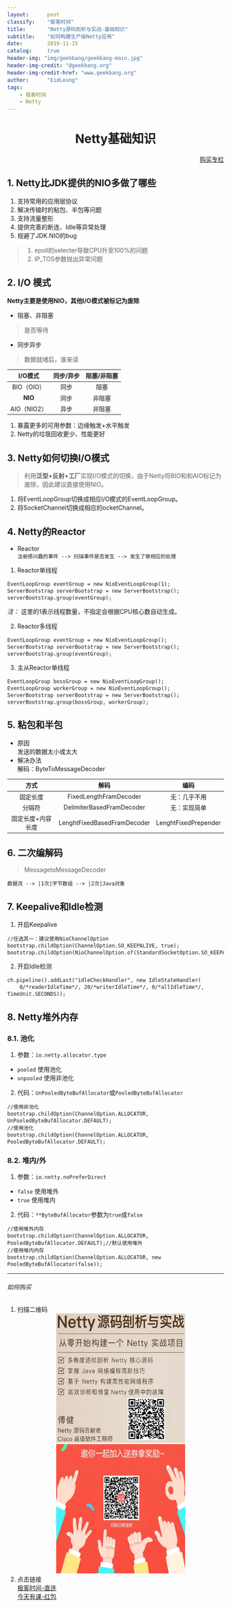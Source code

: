 ```yaml
---
layout:      post
classify:    "极客时间"
title:       "Netty源码剖析与实战-基础知识"
subtitle:    "如何构建生产级Netty应用"
date:        2019-11-15
catalog:     true
header-img: "img/geekbang/geekbang-main.jpg"
header-img-credit: "@geekbang.org"
header-img-credit-href: "www.geekbang.org"
author:      "EidLeung"
tags:
    - 极客时间
    - Netty
---
```


<center><h1><b>Netty基础知识</b></h1></center>
<p align="right"><a href="#如何购买">购买专栏</a></p>

## 1. Netty比JDK提供的NIO多做了哪些
1. 支持常用的应用层协议
2. 解决传输时的粘包、半包等问题
3. 支持流量整形
4. 提供完善的断连、Idle等异常处理
5. 规避了JDK.NIO的bug
> 1. epoll的selecter导致CPU升至100%的问题
> 2. IP_TOS参数抛出异常问题

## 2. I/O 模式
**Netty主要是使用NIO，其他I/O模式被标记为废除**
- 阻塞、非阻塞
> 是否等待
- 同步异步
> 数据就绪后，谁来读

I/O模式|同步/异步|阻塞/非阻塞
:-:|:-:|:-:
BIO（OIO）|同步|阻塞
**NIO**|同步|非阻塞
AIO（NIO2）|异步|非阻塞

1. 暴露更多的可用参数：边缘触发+水平触发
2. Netty的垃圾回收更少、性能更好

## 3. Netty如何切换I/O模式
> 利用**泛型+反射+工厂**实现I/O模式的切换，由于Netty将BIO和和AIO标记为废除，因此建议直接使用NIO。

1. 将EventLoopGroup切换成相应I/O模式的EventLoopGroup。
2. 将SocketChannel切换成相应的ocketChannel。

## 4. Netty的Reactor
- Reactor  
`注册感兴趣的事件 --> 扫描事件是否发生 --> 发生了做相应的处理`

1. Reactor单线程
```
EventLoopGroup eventGroup = new NioEventLoopGroup(1);
ServerBootstrap serverBootstrap = new ServerBootstrap();
serverBootstrap.group(eventGroup);
```
*注：* 这里的1表示线程数量，不指定会根据CPU核心数自动生成。

2. Reactor多线程
```
EventLoopGroup eventGroup = new NioEventLoopGroup();
ServerBootstrap serverBootstrap = new ServerBootstrap();
serverBootstrap.group(eventGroup);
```
3. 主从Reactor单线程  
```
EventLoopGroup bossGroup = new NioEventLoopGroup();
EventLoopGroup workerGroup = new NioEventLoopGroup();
ServerBootstrap serverBootstrap = new ServerBootstrap();
serverBootstrap.group(bossGroup, workerGroup);
```

## 5. 粘包和半包
- 原因  
发送的数据太小或太大
- 解决办法  
解码：ByteToMessageDecoder

方式|解码|编码
:-:|:-:|:-:
固定长度|FixedLengthFramDecoder|无：几乎不用
分隔符|DelimiterBasedFramDecoder|无：实现简单
固定长度+内容长度|LenghtFixedBasedFramDecoder|LenghtFixedPrepender

## 6. 二次编解码
> MessagetoMessageDecoder

`数据流 --> |1次|字节数组 --> |2次|Java对象`

## 7. Keepalive和Idle检测
1. 开启Keepalive
```
//任选其一：建议使用NioChannelOption
bootstrap.childOption(ChannelOption.SO_KEEPALIVE, true);
bootstrap.childOption(NioChannelOption.of(StandardSocketOption.SO_KEEPALIVE),true);
```
2. 开启Idle检测
```
ch.pipeline().addLast("idleCheckHandler", new IdleStateHandler(
    0/*readerIdleTime*/, 20/*writerIdleTime*/, 0/*allIdleTime*/, TimeUnit.SECONDS));
```

## 8. Netty堆外内存
### 8.1. 池化
1. 参数：`io.netty.allocator.type`
- `pooled` 使用池化
- `unpooled` 使用非池化
2. 代码：`UnPooledByteBufAllocator`或`PooledByteBufAllocator`
```
//使用非池化
bootstrap.childOption(ChannelOption.ALLOCATOR, UnPooledByteBufAllocator.DEFAULT);
//使用池化
bootstrap.childOption(ChannelOption.ALLOCATOR, PooledByteBufAllocator.DEFAULT);
```

### 8.2. 堆内/外
1. 参数：`io.netty.noPreferDirect`
- `false` 使用堆外
- `true` 使用堆内
2. 代码：`**ByteBufAllocator`参数为`true`或`false`
```
//使用堆外内存
bootstrap.childOption(ChannelOption.ALLOCATOR, PooledByteBufAllocator.DEFAULT);//默认使用堆外
//使用堆内内存
bootstrap.childOption(ChannelOption.ALLOCATOR, new PooledByteBufAllocator(false));
```
---

###### 如何购买
1. 扫描二维码
	<div align="center">
		<a href="https://time.geekbang.org/course/intro/237?code=AQfeKSBrHdDauCqprpnDXshxJSdGKJfytyRWlP0r0V0%3D">
			<img src="/img/geekbang/netty.jpg" width = "300" height = "300" alt="图片名称" style="display: inline-block"/>
		</a>
		<img src="/img/JTYK.jpg" width = "300" height = "300" alt="今天有课" style="display: inline-block"/>
	</div>
2. 点击链接  
[极客时间-直连](https://time.geekbang.org/course/intro/237?code=AQfeKSBrHdDauCqprpnDXshxJSdGKJfytyRWlP0r0V0%3D)  
[今天有课-红包](https://jika.nali.net/youke/coupon/getCouponList?sendUserId=17140)